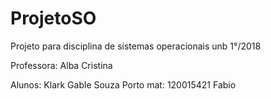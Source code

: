 # ProjetoSO
Projeto para disciplina de sistemas operacionais unb 1°/2018


Professora: Alba Cristina


Alunos: 
      Klark Gable Souza Porto mat: 120015421
      Fabio 
      
      
      
